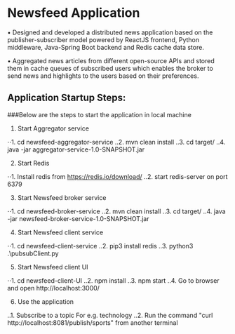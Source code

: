 # Newsfeed Application
• Designed and developed a distributed news application based on the publisher-subscriber model powered by ReactJS
frontend, Python middleware, Java-Spring Boot backend and Redis cache data store.

• Aggregated news articles from different open-source APIs and stored them in cache queues of subscribed users which
enables the broker to send news and highlights to the users based on their preferences.

## Application Startup Steps:

###Below are the steps to start the application in local machine

1. Start Aggregator service

⋅⋅1. cd newsfeed-aggregator-service
..2. mvn clean install
..3. cd target/
..4. java -jar aggregator-service-1.0-SNAPSHOT.jar

2. Start Redis

⋅⋅1. Install redis from https://redis.io/download/
..2. start redis-server on port 6379

3. Start Newsfeed broker service

⋅⋅1. cd newsfeed-broker-service
..2. mvn clean install
..3. cd target/
..4. java -jar newsfeed-broker-service-1.0-SNAPSHOT.jar

4. Start Newsfeed client service

⋅⋅1. cd newsfeed-client-service
..2. pip3 install redis
..3. python3 .\pubsubClient.py

5. Start Newsfeed client UI

⋅⋅1. cd newsfeed-client-UI
..2. npm install
..3. npm start
..4. Go to browser and open http://localhost:3000/

6. Use the application

..1. Subscribe to a topic For e.g. technology
..2. Run the command "curl http://localhost:8081/publish/sports" from another terminal

